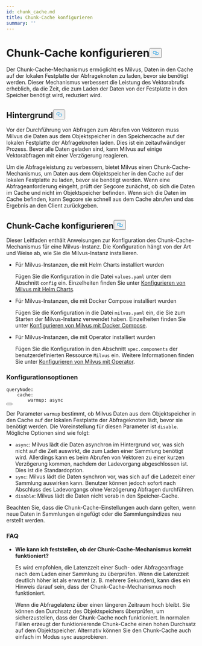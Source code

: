 ```yaml
---
id: chunk_cache.md
title: Chunk-Cache konfigurieren
summary: ''
---
```

<h1 id="Configure-Chunk-Cache" class="common-anchor-header">Chunk-Cache konfigurieren<button data-href="#Configure-Chunk-Cache" class="anchor-icon" translate="no">
      <svg translate="no"
        aria-hidden="true"
        focusable="false"
        height="20"
        version="1.1"
        viewBox="0 0 16 16"
        width="16"
      >
        <path
          fill="#0092E4"
          fill-rule="evenodd"
          d="M4 9h1v1H4c-1.5 0-3-1.69-3-3.5S2.55 3 4 3h4c1.45 0 3 1.69 3 3.5 0 1.41-.91 2.72-2 3.25V8.59c.58-.45 1-1.27 1-2.09C10 5.22 8.98 4 8 4H4c-.98 0-2 1.22-2 2.5S3 9 4 9zm9-3h-1v1h1c1 0 2 1.22 2 2.5S13.98 12 13 12H9c-.98 0-2-1.22-2-2.5 0-.83.42-1.64 1-2.09V6.25c-1.09.53-2 1.84-2 3.25C6 11.31 7.55 13 9 13h4c1.45 0 3-1.69 3-3.5S14.5 6 13 6z"
        ></path>
      </svg>
    </button></h1><p>Der Chunk-Cache-Mechanismus ermöglicht es Milvus, Daten in den Cache auf der lokalen Festplatte der Abfrageknoten zu laden, bevor sie benötigt werden. Dieser Mechanismus verbessert die Leistung des Vektorabrufs erheblich, da die Zeit, die zum Laden der Daten von der Festplatte in den Speicher benötigt wird, reduziert wird.</p>
<h2 id="Background" class="common-anchor-header">Hintergrund<button data-href="#Background" class="anchor-icon" translate="no">
      <svg translate="no"
        aria-hidden="true"
        focusable="false"
        height="20"
        version="1.1"
        viewBox="0 0 16 16"
        width="16"
      >
        <path
          fill="#0092E4"
          fill-rule="evenodd"
          d="M4 9h1v1H4c-1.5 0-3-1.69-3-3.5S2.55 3 4 3h4c1.45 0 3 1.69 3 3.5 0 1.41-.91 2.72-2 3.25V8.59c.58-.45 1-1.27 1-2.09C10 5.22 8.98 4 8 4H4c-.98 0-2 1.22-2 2.5S3 9 4 9zm9-3h-1v1h1c1 0 2 1.22 2 2.5S13.98 12 13 12H9c-.98 0-2-1.22-2-2.5 0-.83.42-1.64 1-2.09V6.25c-1.09.53-2 1.84-2 3.25C6 11.31 7.55 13 9 13h4c1.45 0 3-1.69 3-3.5S14.5 6 13 6z"
        ></path>
      </svg>
    </button></h2><p>Vor der Durchführung von Abfragen zum Abrufen von Vektoren muss Milvus die Daten aus dem Objektspeicher in den Speichercache auf der lokalen Festplatte der Abfrageknoten laden. Dies ist ein zeitaufwändiger Prozess. Bevor alle Daten geladen sind, kann Milvus auf einige Vektorabfragen mit einer Verzögerung reagieren.</p>
<p>Um die Abfrageleistung zu verbessern, bietet Milvus einen Chunk-Cache-Mechanismus, um Daten aus dem Objektspeicher in den Cache auf der lokalen Festplatte zu laden, bevor sie benötigt werden. Wenn eine Abfrageanforderung eingeht, prüft der Segcore zunächst, ob sich die Daten im Cache und nicht im Objektspeicher befinden. Wenn sich die Daten im Cache befinden, kann Segcore sie schnell aus dem Cache abrufen und das Ergebnis an den Client zurückgeben.</p>
<h2 id="Configure-Chunk-Cache" class="common-anchor-header">Chunk-Cache konfigurieren<button data-href="#Configure-Chunk-Cache" class="anchor-icon" translate="no">
      <svg translate="no"
        aria-hidden="true"
        focusable="false"
        height="20"
        version="1.1"
        viewBox="0 0 16 16"
        width="16"
      >
        <path
          fill="#0092E4"
          fill-rule="evenodd"
          d="M4 9h1v1H4c-1.5 0-3-1.69-3-3.5S2.55 3 4 3h4c1.45 0 3 1.69 3 3.5 0 1.41-.91 2.72-2 3.25V8.59c.58-.45 1-1.27 1-2.09C10 5.22 8.98 4 8 4H4c-.98 0-2 1.22-2 2.5S3 9 4 9zm9-3h-1v1h1c1 0 2 1.22 2 2.5S13.98 12 13 12H9c-.98 0-2-1.22-2-2.5 0-.83.42-1.64 1-2.09V6.25c-1.09.53-2 1.84-2 3.25C6 11.31 7.55 13 9 13h4c1.45 0 3-1.69 3-3.5S14.5 6 13 6z"
        ></path>
      </svg>
    </button></h2><p>Dieser Leitfaden enthält Anweisungen zur Konfiguration des Chunk-Cache-Mechanismus für eine Milvus-Instanz. Die Konfiguration hängt von der Art und Weise ab, wie Sie die Milvus-Instanz installieren.</p>
<ul>
<li><p>Für Milvus-Instanzen, die mit Helm Charts installiert wurden</p>
<p>Fügen Sie die Konfiguration in die Datei <code translate="no">values.yaml</code> unter dem Abschnitt <code translate="no">config</code> ein. Einzelheiten finden Sie unter <a href="/docs/de/configure-helm.md">Konfigurieren von Milvus mit Helm Charts</a>.</p></li>
<li><p>Für Milvus-Instanzen, die mit Docker Compose installiert wurden</p>
<p>Fügen Sie die Konfiguration in die Datei <code translate="no">milvus.yaml</code> ein, die Sie zum Starten der Milvus-Instanz verwendet haben. Einzelheiten finden Sie unter <a href="/docs/de/configure-docker.md">Konfigurieren von Milvus mit Docker Compose</a>.</p></li>
<li><p>Für Milvus-Instanzen, die mit Operator installiert wurden</p>
<p>Fügen Sie die Konfiguration in den Abschnitt <code translate="no">spec.components</code> der benutzerdefinierten Ressource <code translate="no">Milvus</code> ein. Weitere Informationen finden Sie unter <a href="/docs/de/configure_operator.md">Konfigurieren von Milvus mit Operator</a>.</p></li>
</ul>
<h3 id="Configuration-options" class="common-anchor-header">Konfigurationsoptionen</h3><pre><code translate="no" class="language-yaml"><span class="hljs-attr">queryNode</span>:
    <span class="hljs-attr">cache</span>:
        <span class="hljs-attr">warmup</span>: <span class="hljs-keyword">async</span>
<button class="copy-code-btn"></button></code></pre>
<p>Der Parameter <code translate="no">warmup</code> bestimmt, ob Milvus Daten aus dem Objektspeicher in den Cache auf der lokalen Festplatte der Abfrageknoten lädt, bevor sie benötigt werden. Die Voreinstellung für diesen Parameter ist <code translate="no">disable</code>. Mögliche Optionen sind wie folgt:</p>
<ul>
<li><code translate="no">async</code>: Milvus lädt die Daten asynchron im Hintergrund vor, was sich nicht auf die Zeit auswirkt, die zum Laden einer Sammlung benötigt wird. Allerdings kann es beim Abrufen von Vektoren zu einer kurzen Verzögerung kommen, nachdem der Ladevorgang abgeschlossen ist.  Dies ist die Standardoption.</li>
<li><code translate="no">sync</code>: Milvus lädt die Daten synchron vor, was sich auf die Ladezeit einer Sammlung auswirken kann. Benutzer können jedoch sofort nach Abschluss des Ladevorgangs ohne Verzögerung Abfragen durchführen.</li>
<li><code translate="no">disable</code>: Milvus lädt die Daten nicht vorab in den Speicher-Cache.</li>
</ul>
<p>Beachten Sie, dass die Chunk-Cache-Einstellungen auch dann gelten, wenn neue Daten in Sammlungen eingefügt oder die Sammlungsindizes neu erstellt werden.</p>
<h3 id="FAQ" class="common-anchor-header">FAQ</h3><ul>
<li><p><strong>Wie kann ich feststellen, ob der Chunk-Cache-Mechanismus korrekt funktioniert?</strong></p>
<p>Es wird empfohlen, die Latenzzeit einer Such- oder Abfrageanfrage nach dem Laden einer Sammlung zu überprüfen. Wenn die Latenzzeit deutlich höher ist als erwartet (z. B. mehrere Sekunden), kann dies ein Hinweis darauf sein, dass der Chunk-Cache-Mechanismus noch funktioniert.</p>
<p>Wenn die Abfragelatenz über einen längeren Zeitraum hoch bleibt. Sie können den Durchsatz des Objektspeichers überprüfen, um sicherzustellen, dass der Chunk-Cache noch funktioniert. In normalen Fällen erzeugt der funktionierende Chunk-Cache einen hohen Durchsatz auf dem Objektspeicher. Alternativ können Sie den Chunk-Cache auch einfach im Modus <code translate="no">sync</code> ausprobieren.</p></li>
</ul>

